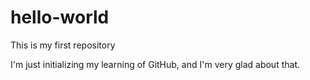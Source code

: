 # hello-world
This is my first repository

I'm just initializing my learning of GitHub, and I'm very glad about that.
